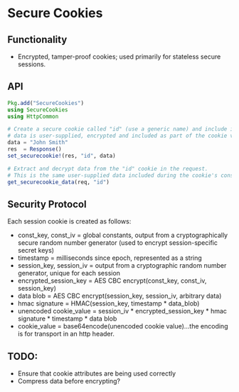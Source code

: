 # Secure Cookies

## Functionality
- Encrypted, tamper-proof cookies; used primarily for stateless secure sessions.

## API
```julia
Pkg.add("SecureCookies")
using SecureCookies
using HttpCommon

# Create a secure cookie called "id" (use a generic name) and include it in the response.
# data is user-supplied, encrypted and included as part of the cookie value.
data = "John Smith"
res  = Response()
set_securecookie!(res, "id", data)

# Extract and decrypt data from the "id" cookie in the request.
# This is the same user-supplied data included during the cookie's construction.
get_securecookie_data(req, "id")
```

## Security Protocol
Each session cookie is created as follows:

- const_key, const_iv     = global constants, output from a cryptographically secure random number generator (used to encrypt session-specific secret keys)
- timestamp               = milliseconds since epoch, represented as a string
- session_key, session_iv = output from a cryptographic random number generator, unique for each session
- encrypted_session_key   = AES CBC encrypt(const_key, const_iv, session_key)
- data blob               = AES CBC encrypt(session_key, session_iv, arbitrary data)
- hmac signature          = HMAC(session_key, timestamp * data_blob)
- unencoded cookie_value  = session_iv * encrypted_session_key * hmac signature * timestamp * data blob
- cookie_value            = base64encode(unencoded cookie value)...the encoding is for transport in an http header.


## TODO:

- Ensure that cookie attributes are being used correctly
- Compress data before encrypting?


